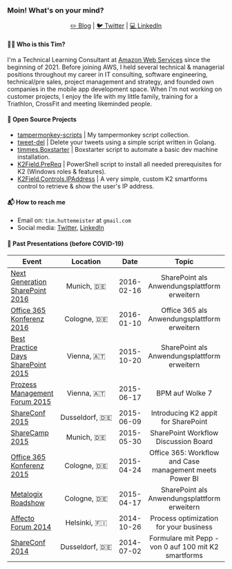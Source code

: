 ### Moin! What's on your mind?

<p align="center" valign="center">
  <a href="https://medium.com/@timmes">✏️ Blog</a> | 
  <a href="https://twitter.com/thuettemeister">🐦 Twitter</a> | 
  <a href="https://www.linkedin.com/in/timhuettemeister">💻 LinkedIn</a>
</p>


#### 🏄🏻 Who is this Tim?
I'm a Technical Learning Consultant at [Amazon Web Services](https://aws.amazon.com/) since the beginning of 2021. Before joining AWS, I held several technical & managerial positions throughout my career in IT consulting, software engineering, technical/pre sales, project management and strategy, and founded own companies in the mobile app development space.
When I'm not working on customer projects, I enjoy the life with my little family, training for a Triathlon, CrossFit and meeting likeminded people. 

#### 💾 Open Source Projects

- [tampermonkey-scripts](https://github.com/timmes/tampermonkey-scripts) | My tampermonkey script collection.
- [tweet-del](https://github.com/timmes/tweet-del) | Delete your tweets using a simple script written in Golang.
- [timmes.Boxstarter](https://github.com/timmes/timmes.Boxstarter) | Boxstarter script to automate a basic dev machine installation.
- [K2Field.PreReq](https://github.com/timmes/K2Field.PreReq) | PowerShell script to install all needed prerequisites for K2 (Windows roles & features).
- [K2Field.Controls.IPAddress](https://github.com/timmes/K2Field.Controls.IPAddress) | A very simple, custom K2 smartforms control to retrieve & show the user's IP address.

#### 📬 How to reach me

- Email on: `tim.huttemeister` at `gmail.com`
- Social media: [Twitter](https://twitter.com/thuettemeister),
  [LinkedIn](https://www.linkedin.com/in/timhuettemeister)
  
#### 📢 Past Presentations (before COVID-19)

| Event | Location | Date | Topic |       |
|------|:-------:|:-----:|:------:|--------|
| [Next Generation SharePoint 2016](http://www.managementcircle.de/va_microsites/sharepoint.html) | Munich,&nbsp;🇩🇪 | 2016-02-16 | SharePoint als Anwendungsplattform erweitern |
| [Office 365 Konferenz 2016](http://www.office365konferenz.net/) | Cologne,&nbsp;🇩🇪 | 2016-01-10 | Office 365 als Anwendungsplattform erweitern |
| [Best Practice Days SharePoint 2015](http://www.managementcircle.de/seminar/best-practice-days-sharepointR.html) | Vienna,&nbsp;🇦🇹 | 2015-10-20 | SharePoint als Anwendungsplattform erweitern |
| [Prozess Management Forum 2015](http://businesscircle.at/prozesse-organisation/konferenz/prozess-management) | Vienna,&nbsp;🇦🇹 | 2015-06-17 | BPM auf Wolke 7 |
| [ShareConf 2015](http://www.shareconf.de/) | Dusseldorf,&nbsp;🇩🇪 | 2015-06-09 | Introducing K2 appit for SharePoint |
| [ShareCamp 2015](http://sharecamp.azurewebsites.net/) | Munich,&nbsp;🇩🇪 | 2015-05-30 | SharePoint Workflow Discussion Board | [SlideShare](https://www.slideshare.net/timmes/share-camp2015-timczubaykosp-workflow-diskussionsrunde)
| [Office 365 Konferenz 2015](http://www.office365konferenz.net/) | Cologne,&nbsp;🇩🇪 | 2015-04-24 | Office 365: Workflow and Case management meets Power BI |
| [Metalogix Roadshow](https://www.metalogix.com/events) | Cologne,&nbsp;🇩🇪 | 2015-04-17 | SharePoint als Anwendungsplattform erweitern |
| [Affecto Forum 2014](http://www.affectoforum.fi) | Helsinki,&nbsp;🇫🇮 | 2014-10-26 | Process optimization for your business |
| [ShareConf 2014](http://www.shareconf.de/) | Dusseldorf,&nbsp;🇩🇪 | 2014-07-02  | Formulare mit Pepp - von 0 auf 100 mit K2 smartforms | [SlideShare](https://www.slideshare.net/timmes/formulare-mit-pepp-von-0-auf-100-mit-k2-smartforms)

